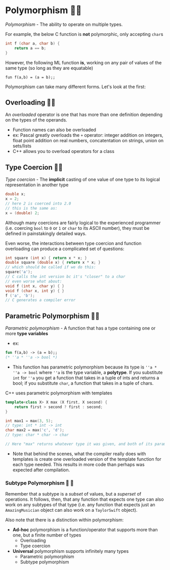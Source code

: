 # Polymorphism 👯‍♀️

*Polymorphism* - The ability to operate on multiple types.

For example, the below C function is **not** polymorphic, only accepting `char`s

```c
int f (char a, char b) {
    return a == b;
}
```

However, the following ML function **is**, working on any pair of values of the same type (so long as they are equatable)

```
fun f(a,b) = (a = b);;
```

Polymorphism can take many different forms. Let's look at the first:

## Overloading 🏋️‍♂️

An *overloaded* operator is one that has more than one definition depending on the types of the operands.

- Function names can also be overloaded
- ex: Pascal greatly overloads the `+` operator: integer addition on integers, float point addition on real numbers, concatentation on strings, union on sets/lists
- C++ allows you to overload operators for a class

## Type Coercion 🦎🌈

*Type coercion* - The **implicit** casting of one value of one type to its logical representation in another type

```c
double x;
x = 2;
// here 2 is coerced into 2.0
// this is the same as:
x = (double) 2;
```

Although many coercions are fairly logical to the experienced programmer (i.e. coercing `bool` to `0` or `1` or `char` to its ASCII number), they must be defined in painstakingly detailed ways.

Even worse, the interactions between type coercion and function overloading can produce a complicated set of questions:

```c
int square (int x) { return x * x; }
double square (double x) { return x * x; }
// which should be called if we do this:
square('a');
// C calls the int version bc it's "closer" to a char
// even worse what about:
void f (int x, char y) { }
void f (char x, int y) { }
f ('a', 'b');
// C generates a compiler error
```

## Parametric Polymorphism 🍎🍏 

*Parametric polymorphism* - A function that has a type containing one or more **type variables**

- ex:

```ocaml
fun f(a,b) -> (a = b);;
(* ''a * ''a -> bool *)
```

- This function has parametric polymorphism because its type is `''a * ''a -> bool` where `''a` is the type variable, a **polytype**. If you substitute `int` for `''a` you get a function that takes in a tuple of ints and returns a bool; if you substitute `char`, a function that takes in a tuple of chars.

C++ uses parametric polymorphism with templates

```c++
template<class X> X max (X first, X second) {
    return first > second ? first : second;
}

int max1 = max(3, 5);
// type: int * int -> int
char max2 = max('c', 'd');
// type: char * char -> char

// Here "max" returns whatever type it was given, and both of its parameters must be this type (if u give it two ints, it returns two ints)
```

- Note that behind the scenes, what the compiler really does with templates is create one overloaded version of the template function for each type needed. This results in more code than perhaps was expected after compilation.

### Subtype Polymorphism 🎸 🐍

Remember that a subtype is a *subset* of values, but a *superset* of operations. It follows, then, that any function that expects one type can also work on any subtypes of that type (i.e. any function that expects just an `AmazingMusician` object can also work on a `TaylorSwift` object).

Also note that there is a distinction within polymorphism:

- **Ad-hoc** polymorphism is a function/operator that supports more than one, but a finite number of types
  - Overloading
  - Type coercion
- **Universal** polymorphism supports infinitely many types
  - Parametric polymorphism
  - Subtype polymorphism